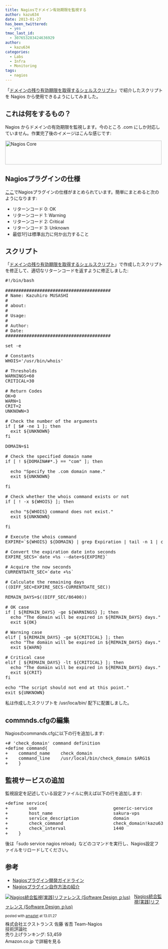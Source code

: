 ```yaml
---
title: Nagiosでドメイン有効期限を監視する
author: kazu634
date: 2013-01-27
has_been_twittered:
  - yes
tmac_last_id:
  - 307653283424636929
author:
  - kazu634
categories:
  - Labs
  - Infra
  - Monitoring
tags:
  - nagios
---
```

「<a href="http://blog.kazu634.com/2013/01/14/check_domain_expiration/" onclick="__gaTracker('send', 'event', 'outbound-article', 'http://blog.kazu634.com/2013/01/14/check_domain_expiration/', 'ドメインの残り有効期限を取得するシェルスクリプト');" title="ドメインの残り有効期限を取得するシェルスクリプト"  target="_blank">ドメインの残り有効期限を取得するシェルスクリプト</a>」で紹介したスクリプトを Nagios から使用できるようにしてみました。

## これは何をするもの？

Nagios からドメインの有効期限を監視します。今のところ .com にしか対応していません。作業完了後のイメージはこんな感じです:

<a href="http://www.flickr.com/photos/42332031@N02/8397684471/" onclick="__gaTracker('send', 'event', 'outbound-article', 'http://www.flickr.com/photos/42332031@N02/8397684471/', '');" title="Nagios Core by kazu634, on Flickr"><img class="aligncenter" src="http://farm9.staticflickr.com/8506/8397684471_e5f82ba38f.jpg" alt="Nagios Core" width="500" height="76" /></a>

<!--more-->

## Nagiosプラグインの仕様

<a href="http://heartbeats.jp/hbblog/2009/10/nagios-1.html" onclick="__gaTracker('send', 'event', 'outbound-article', 'http://heartbeats.jp/hbblog/2009/10/nagios-1.html', 'ここ');" target="_blank">ここ</a>でNagiosプラグインの仕様がまとめられています。簡単にまとめると次のようになります:

  * リターンコード 0: OK
  * リターンコード 1: Warning
  * リターンコード 2: Critical
  * リターンコード 3: Unknown
  * 最低1行は標準出力に何か出力すること

## スクリプト

「<a href="http://blog.kazu634.com/2013/01/14/check_domain_expiration/" onclick="__gaTracker('send', 'event', 'outbound-article', 'http://blog.kazu634.com/2013/01/14/check_domain_expiration/', 'ドメインの残り有効期限を取得するシェルスクリプト');" title="ドメインの残り有効期限を取得するシェルスクリプト"  target="_blank">ドメインの残り有効期限を取得するシェルスクリプト</a>」で作成したスクリプトを修正して、適切なリターンコードを返すように修正しました:

<pre class="height-set:true height:250 wrap:true lang:sh decode:true">#!/bin/bash

########################################
# Name: Kazuhiro MUSASHI
#
# about:
#
# Usage:
#
# Author:
# Date:
########################################

set -e

# Constants
WHOIS='/usr/bin/whois'

# Thresholds
WARNINGS=60
CRITICAL=30

# Return Codes
OK=0
WARN=1
CRIT=2
UNKNOWN=3

# Check the number of the arguments
if [ $# -ne 1 ]; then
  exit ${UNKNOWN}
fi

DOMAIN=$1

# Check the specified domain name
if [ ! ${DOMAIN##*.} == "com" ]; then

  echo "Specify the .com domain name."
  exit ${UNKNOWN}

fi

# Check whether the whois command exists or not
if [ ! -x ${WHOIS} ]; then

  echo "${WHOIS} command does not exist."
  exit ${UNKNOWN}

fi

# Execute the whois command
EXPIRE=`${WHOIS} ${DOMAIN} | grep Expiration | tail -n 1 | cut -f 3 -d " "`

# Convert the expiration date into seconds
EXPIRE_SECS=`date +%s --date=${EXPIRE}`

# Acquire the now seconds
CURRENTDATE_SEC=`date +%s`

# Calculate the remaining days
((DIFF_SEC=EXPIRE_SECS-CURRENTDATE_SEC))

REMAIN_DAYS=$((DIFF_SEC/86400))

# OK case
if [ ${REMAIN_DAYS} -ge ${WARNINGS} ]; then
  echo "The domain will be expired in ${REMAIN_DAYS} days."
  exit ${OK}

# Warning case
elif [ ${REMAIN_DAYS} -ge ${CRITICAL} ]; then
  echo "The domain will be expired in ${REMAIN_DAYS} days."
  exit ${WARN}

# Critical case
elif [ ${REMAIN_DAYS} -lt ${CRITICAL} ]; then
  echo "The domain will be expired in ${REMAIN_DAYS} days."
  exit ${CRIT}
fi

echo "The script should not end at this point."
exit ${UNKNOWN}</pre>

私は作成したスクリプトを /usr/loca/bin/ 配下に配置しました。

## commnds.cfgの編集

Nagiosのcommands.cfgに以下の行を追加します:

<pre class="width-set:true height:250 wrap:true  lang:diff decode:true">+# 'check_domain' command definition	
+define command{
+    command_name    check_domain
+    command_line    /usr/local/bin/check_domain $ARG1$
+    }</pre>

## 監視サービスの追加

監視設定を記述している設定ファイルに例えば以下の行を追加します:

<pre class="width-set:true height:250 wrap:true  lang:diff decode:true">+define service{
+        use                             generic-service
+        host_name                       sakura-vps
+        service_description             domain
+        check_command                   check_domain!kazu634.com
+        check_interval                  1440
+    }</pre>

後は「sudo service nagios reload」などのコマンドを実行し、Nagios設定ファイルをリロードしてください。

## 参考

  * <a href="http://junrei.dip.jp/wordpress/nagios/nagios%E3%83%97%E3%83%A9%E3%82%B0%E3%82%A4%E3%83%B3%E9%96%8B%E7%99%BA%E3%82%AC%E3%82%A4%E3%83%89%E3%83%A9%E3%82%A4%E3%83%B3/" onclick="__gaTracker('send', 'event', 'outbound-article', 'http://junrei.dip.jp/wordpress/nagios/nagios%E3%83%97%E3%83%A9%E3%82%B0%E3%82%A4%E3%83%B3%E9%96%8B%E7%99%BA%E3%82%AC%E3%82%A4%E3%83%89%E3%83%A9%E3%82%A4%E3%83%B3/', 'Nagiosプラグイン開発ガイドライン');" target="_blank">Nagiosプラグイン開発ガイドライン</a>
  * <a href="http://heartbeats.jp/hbblog/2009/10/nagios-1.html" onclick="__gaTracker('send', 'event', 'outbound-article', 'http://heartbeats.jp/hbblog/2009/10/nagios-1.html', 'Nagiosプラグイン自作方法の紹介');" target="_blank">Nagiosプラグイン自作方法の紹介</a>

<div class="amazlet-box" style="margin-bottom: 0px;">
<div class="amazlet-image" style="float: left; margin: 0px 12px 1px 0px;">
<a href="https://www.amazon.co.jp/exec/obidos/ASIN/4774145823/simsnes-22/ref=nosim/" onclick="__gaTracker('send', 'event', 'outbound-article', 'https://www.amazon.co.jp/exec/obidos/ASIN/4774145823/simsnes-22/ref=nosim/', '');" name="amazletlink"  target="_blank"><img style="border: none;" src="https://images-na.ssl-images-amazon.com/images/I/51H7Wq1BVDL._SL160_.jpg" alt="Nagios統合監視[実践]リファレンス (Software Design ｐlus)" /></a>
</div>

<div class="amazlet-info" style="line-height: 120%; margin-bottom: 10px;">
<div class="amazlet-name" style="margin-bottom: 10px; line-height: 120%;">
<a href="https://www.amazon.co.jp/exec/obidos/ASIN/4774145823/simsnes-22/ref=nosim/" onclick="__gaTracker('send', 'event', 'outbound-article', 'https://www.amazon.co.jp/exec/obidos/ASIN/4774145823/simsnes-22/ref=nosim/', 'Nagios統合監視[実践]リファレンス (Software Design ｐlus)');" name="amazletlink"  target="_blank">Nagios統合監視[実践]リファレンス (Software Design ｐlus)</a></p>

<div class="amazlet-powered-date" style="font-size: 80%; margin-top: 5px; line-height: 120%;">
        posted with <a href="http://www.amazlet.com/" onclick="__gaTracker('send', 'event', 'outbound-article', 'http://www.amazlet.com/', 'amazlet');" title="amazlet"  target="_blank">amazlet</a> at 13.01.27
</div>
</div>

<div class="amazlet-detail">
      株式会社エクストランス 佐藤 省吾 Team-Nagios<br /> 技術評論社<br /> 売り上げランキング: 53,459
</div>

<div class="amazlet-sub-info" style="float: left;">
<div class="amazlet-link" style="margin-top: 5px;">
<a href="https://www.amazon.co.jp/exec/obidos/ASIN/4774145823/simsnes-22/ref=nosim/" onclick="__gaTracker('send', 'event', 'outbound-article', 'https://www.amazon.co.jp/exec/obidos/ASIN/4774145823/simsnes-22/ref=nosim/', '');" name="amazletlink"  target="_blank"></a>Amazon.co.jp で詳細を見る
</div>
</div>
</div>

<div class="amazlet-footer" style="clear: left;">
</div>
</div>
